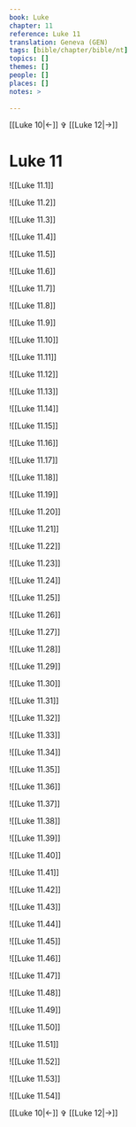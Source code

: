 ```yaml
---
book: Luke
chapter: 11
reference: Luke 11
translation: Geneva (GEN)
tags: [bible/chapter/bible/nt]
topics: []
themes: []
people: []
places: []
notes: >
  
---
```


[[Luke 10|<-]] ✞ [[Luke 12|->]]

# Luke 11

![[Luke 11.1]]

![[Luke 11.2]]

![[Luke 11.3]]

![[Luke 11.4]]

![[Luke 11.5]]

![[Luke 11.6]]

![[Luke 11.7]]

![[Luke 11.8]]

![[Luke 11.9]]

![[Luke 11.10]]

![[Luke 11.11]]

![[Luke 11.12]]

![[Luke 11.13]]

![[Luke 11.14]]

![[Luke 11.15]]

![[Luke 11.16]]

![[Luke 11.17]]

![[Luke 11.18]]

![[Luke 11.19]]

![[Luke 11.20]]

![[Luke 11.21]]

![[Luke 11.22]]

![[Luke 11.23]]

![[Luke 11.24]]

![[Luke 11.25]]

![[Luke 11.26]]

![[Luke 11.27]]

![[Luke 11.28]]

![[Luke 11.29]]

![[Luke 11.30]]

![[Luke 11.31]]

![[Luke 11.32]]

![[Luke 11.33]]

![[Luke 11.34]]

![[Luke 11.35]]

![[Luke 11.36]]

![[Luke 11.37]]

![[Luke 11.38]]

![[Luke 11.39]]

![[Luke 11.40]]

![[Luke 11.41]]

![[Luke 11.42]]

![[Luke 11.43]]

![[Luke 11.44]]

![[Luke 11.45]]

![[Luke 11.46]]

![[Luke 11.47]]

![[Luke 11.48]]

![[Luke 11.49]]

![[Luke 11.50]]

![[Luke 11.51]]

![[Luke 11.52]]

![[Luke 11.53]]

![[Luke 11.54]]

[[Luke 10|<-]] ✞ [[Luke 12|->]]
